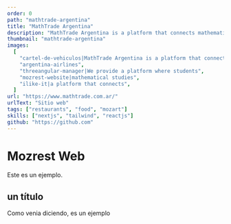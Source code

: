 ```yaml
---
order: 0
path: "mathtrade-argentina"
title: "MathTrade Argentina"
description: "MathTrade Argentina is a platform that connects mathematicians with students from all over the world. We provide a platform where students can find mentors and teachers to help them with their mathematical studies."
thumbnail: "mathtrade-argentina"
images:
  [
    "cartel-de-vehiculos|MathTrade Argentina is a platform that connects mathematicians with students from all over the world.",
    "argentina-airlines",
    "threeangular-manager|We provide a platform where students",
    "mozrest-website|mathematical studies",
    "ilike-it|a platform that connects",
  ]
url: "https://www.mathtrade.com.ar/"
urlText: "Sitio web"
tags: ["restaurants", "food", "mozart"]
skills: ["nextjs", "tailwind", "reactjs"]
github: "https://github.com"
---
```


# Mozrest Web

Este es un ejemplo.

## un título

Como venia diciendo, es un ejemplo
